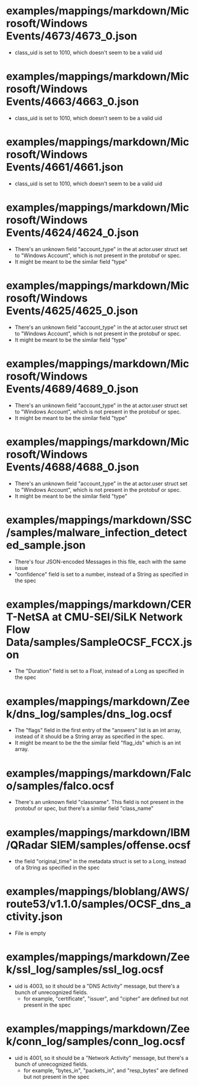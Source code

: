 
# examples/mappings/markdown/Microsoft/Windows Events/4673/4673_0.json
- class_uid is set to 1010, which doesn't seem to be a valid uid

# examples/mappings/markdown/Microsoft/Windows Events/4663/4663_0.json
- class_uid is set to 1010, which doesn't seem to be a valid uid

# examples/mappings/markdown/Microsoft/Windows Events/4661/4661.json
- class_uid is set to 1010, which doesn't seem to be a valid uid

# examples/mappings/markdown/Microsoft/Windows Events/4624/4624_0.json
- There's an unknown field "account_type" in the at actor.user struct set to "Windows Account", which is not present in the protobuf or spec.
- It might be meant to be the similar field "type"

# examples/mappings/markdown/Microsoft/Windows Events/4625/4625_0.json
- There's an unknown field "account_type" in the at actor.user struct set to "Windows Account", which is not present in the protobuf or spec.
- It might be meant to be the similar field "type"

# examples/mappings/markdown/Microsoft/Windows Events/4689/4689_0.json
- There's an unknown field "account_type" in the at actor.user struct set to "Windows Account", which is not present in the protobuf or spec.
- It might be meant to be the similar field "type"

# examples/mappings/markdown/Microsoft/Windows Events/4688/4688_0.json
- There's an unknown field "account_type" in the at actor.user struct set to "Windows Account", which is not present in the protobuf or spec.
- It might be meant to be the similar field "type"

# examples/mappings/markdown/SSC/samples/malware_infection_detected_sample.json
- There's four JSON-encoded Messages in this file, each with the same issue
- "confidence" field is set to a number, instead of a String as specified in the spec

# examples/mappings/markdown/CERT-NetSA at CMU-SEI/SiLK Network Flow Data/samples/SampleOCSF_FCCX.json
- The "Duration" field is set to a Float, instead of a Long as specified in the spec

# examples/mappings/markdown/Zeek/dns_log/samples/dns_log.ocsf
- The "flags" field in the first entry of the "answers" list is an int array, instead of it should be a String array as specified in the spec.
- It might be meant to be the the similar field "flag_ids" which is an int array.

# examples/mappings/markdown/Falco/samples/falco.ocsf
- There's an unknown field "classname". This field is not present in the protobuf or spec, but there's a similar field "class_name"

# examples/mappings/markdown/IBM/QRadar SIEM/samples/offense.ocsf
- the field "original_time" in the metadata struct is set to a Long, instead of a String as specified in the spec

# examples/mappings/bloblang/AWS/route53/v1.1.0/samples/OCSF_dns_activity.json
- File is empty

# examples/mappings/markdown/Zeek/ssl_log/samples/ssl_log.ocsf
- uid is 4003, so it should be a "DNS Activity" message, but there's a bunch of unrecognized fields.
    - for example, "certificate", "issuer", and "cipher" are defined but not present in the spec


# examples/mappings/markdown/Zeek/conn_log/samples/conn_log.ocsf
- uid is 4001, so it should be a "Network Activity" message, but there's a bunch of unrecognized fields.
    - for example, "bytes_in", "packets_in", and "resp_bytes" are defined but not present in the spec
